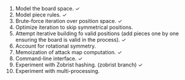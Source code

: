 1. Model the board space. ✓
2. Model piece rules. ✓
3. Brute-force iteration over position space. ✓
4. Optimize iteration to skip symmetrical positions.
  1. Attempt iterative building fo valid positions (add
     pieces one by one ensuring the board is valid in the process). ✓
  2. Account for rotational symmetry.
  3. Memoization of attack map computation. ✓
5. Command-line interface. ✓
6. Experiment with Zobrist hashing. (zobrist branch) ✓
7. Experiment with multi-processing.
